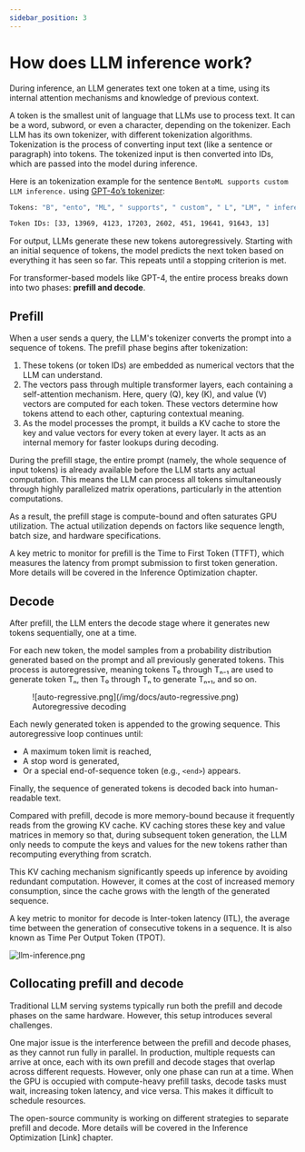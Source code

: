 ```yaml
---
sidebar_position: 3
---
```


# How does LLM inference work?

During inference, an LLM generates text one token at a time, using its internal attention mechanisms and knowledge of previous context.

A token is the smallest unit of language that LLMs use to process text. It can be a word, subword, or even a character, depending on the tokenizer. Each LLM has its own tokenizer, with different tokenization algorithms. Tokenization is the process of converting input text (like a sentence or paragraph) into tokens. The tokenized input is then converted into IDs, which are passed into the model during inference. 

Here is an tokenization example for the sentence `BentoML supports custom LLM inference.` using [GPT-4o’s tokenizer](https://platform.openai.com/tokenizer):

```bash
Tokens: "B", "ento", "ML", " supports", " custom", " L", "LM", " inference", "."

Token IDs: [33, 13969, 4123, 17203, 2602, 451, 19641, 91643, 13]
```

For output, LLMs generate these new tokens autoregressively. Starting with an initial sequence of tokens, the model predicts the next token based on everything it has seen so far. This repeats until a stopping criterion is met.

For transformer-based models like GPT-4, the entire process breaks down into two phases: **prefill and decode**.

## Prefill

When a user sends a query, the LLM's tokenizer converts the prompt into a sequence of tokens. The prefill phase begins after tokenization:

1. These tokens (or token IDs) are embedded as numerical vectors that the LLM can understand.
2. The vectors pass through multiple transformer layers, each containing a self-attention mechanism. Here, query (Q), key (K), and value (V) vectors are computed for each token. These vectors determine how tokens attend to each other, capturing contextual meaning.
3. As the model processes the prompt, it builds a KV cache to store the key and value vectors for every token at every layer. It acts as an internal memory for faster lookups during decoding.

During the prefill stage, the entire prompt (namely, the whole sequence of input tokens) is already available before the LLM starts any actual computation. This means the LLM can process all tokens simultaneously through highly parallelized matrix operations, particularly in the attention computations.

As a result, the prefill stage is compute-bound and often saturates GPU utilization. The actual utilization depends on factors like sequence length, batch size, and hardware specifications.

A key metric to monitor for prefill is the Time to First Token (TTFT), which measures the latency from prompt submission to first token generation. More details will be covered in the Inference Optimization chapter.

## Decode

After prefill, the LLM enters the decode stage where it generates new tokens sequentially, one at a time.

For each new token, the model samples from a probability distribution generated based on the prompt and all previously generated tokens. This process is autoregressive, meaning tokens T₀ through Tₙ₋₁ are used to generate token Tₙ, then T₀ through Tₙ to generate Tₙ₊₁, and so on.

<figure>
![auto-regressive.png](/img/docs/auto-regressive.png)
<figcaption>Autoregressive decoding</figcaption>
</figure>

Each newly generated token is appended to the growing sequence. This autoregressive loop continues until:

- A maximum token limit is reached,
- A stop word is generated,
- Or a special end-of-sequence token (e.g., `<end>`) appears.

Finally, the sequence of generated tokens is decoded back into human-readable text.

Compared with prefill, decode is more memory-bound because it frequently reads from the growing KV cache. KV caching stores these key and value matrices in memory so that, during subsequent token generation, the LLM only needs to compute the keys and values for the new tokens rather than recomputing everything from scratch.

This KV caching mechanism significantly speeds up inference by avoiding redundant computation. However, it comes at the cost of increased memory consumption, since the cache grows with the length of the generated sequence.

A key metric to monitor for decode is Inter-token latency (ITL), the average time between the generation of consecutive tokens in a sequence. It is also known as Time Per Output Token (TPOT).

![llm-inference.png](/img/docs/llm-inference-flow.png)

## Collocating prefill and decode

Traditional LLM serving systems typically run both the prefill and decode phases on the same hardware. However, this setup introduces several challenges.

One major issue is the interference between the prefill and decode phases, as they cannot run fully in parallel. In production, multiple requests can arrive at once, each with its own prefill and decode stages that overlap across different requests. However, only one phase can run at a time. When the GPU is occupied with compute-heavy prefill tasks, decode tasks must wait, increasing token latency, and vice versa. This makes it difficult to schedule resources.

The open-source community is working on different strategies to separate prefill and decode. More details will be covered in the Inference Optimization [Link] chapter.